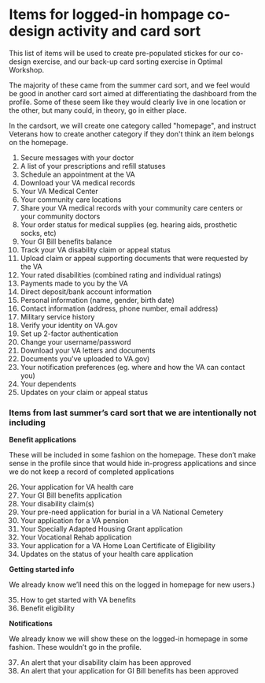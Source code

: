 # Items for logged-in hompage co-design activity and card sort

This list of items will be used to create pre-populated stickes for our co-design exercise, and our back-up card sorting exercise in Optimal Workshop.

The majority of these came from the summer card sort, and we feel would be good in another card sort aimed at differentiating the dashboard from the profile. Some of these seem like they would clearly live in one location or the other, but many could, in theory, go in either place.

In the cardsort, we will create one category called "homepage", and instruct Veterans how to create another category if they don't think an item belongs on the homepage.

1. Secure messages with your doctor
2. A list of your prescriptions and refill statuses
3. Schedule an appointment at the VA
4. Download your VA medical records
5. Your VA Medical Center
6. Your community care locations
7. Share your VA medical records with your community care centers or your community doctors
8. Your order status for medical supplies (eg. hearing aids, prosthetic socks, etc)
9. Your GI Bill benefits balance
10. Track your VA disability claim or appeal status
11. Upload claim or appeal supporting documents that were requested by the VA
12. Your rated disabilities (combined rating and individual ratings)
13. Payments made to you by the VA
14. Direct deposit/bank account information
15. Personal information (name, gender, birth date)
16. Contact information (address, phone number, email address)
17. Military service history
18. Verify your identity on VA.gov
19. Set up 2-factor authentication
20. Change your username/password
21. Download your VA letters and documents
22. Documents you've uploaded to VA.gov)
23. Your notification preferences (eg. where and how the VA can contact you)
24. Your dependents 
25. Updates on your claim or appeal status

### Items from last summer’s card sort that we are intentionally not including

**Benefit applications** 

These will be included in some fashion on the homepage. These don’t make sense in the profile since that would hide in-progress applications and since we do not keep a record of completed applications

26.	Your application for VA health care
27.	Your GI Bill benefits application
28.	Your disability claim(s)
29.	Your pre-need application for burial in a VA National Cemetery
30.	Your application for a VA pension
31.	Your Specially Adapted Housing Grant application
32.	Your Vocational Rehab application
33.	Your application for a VA Home Loan Certificate of Eligibility
34.	Updates on the status of your health care application

**Getting started info**

We already know we’ll need this on the logged in homepage for new users.)

35.	How to get started with VA benefits
36.	Benefit eligibility

**Notifications**

We already know we will show these on the logged-in homepage in some fashion. These wouldn’t go in the profile.

37.	An alert that your disability claim has been approved
38.	An alert that your application for GI Bill benefits has been approved
